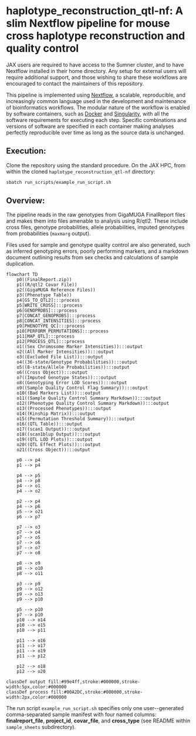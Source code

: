 # haplotype_reconstruction_qtl-nf: A slim Nextflow pipeline for mouse cross haplotype reconstruction and quality control

JAX users are required to have access to the Sumner cluster, and to have Nextflow installed in their home directory. Any setup for external users will require additional support, and those wishing to share these workflows are encouraged to contact the maintainers of this repository.

This pipeline is implemented using [Nextflow](https://www.nextflow.io/), a scalable, reproducible, and increasingly common language used in the development and maintenance of bioinformatics workflows. The modular nature of the workflow is enabled by software containers, such as [Docker](https://www.docker.com/) and [Singularity](https://sylabs.io/singularity), with all the software requirements for executing each step. Specific combinations and versions of software are specified in each container making analyses perfectly reproducible over time as long as the source data is unchanged.

## Execution:

Clone the repository using the standard procedure. On the JAX HPC, from within the cloned `haplotype_reconstruction_qtl-nf` directory:

``` bash
sbatch run_scripts/example_run_script.sh
```

## Overview:

The pipeline reads in the raw genotypes from GigaMUGA FinalReport files and makes them into files amenable to analysis using R/qtl2. These include cross files, genotype probabilities, allele probabilities, imputed genotypes from probabilities (`maxmarg` output).

Files used for sample and genotype quality control are also generated, such as inferred genotyping errors, poorly performing markers, and a markdown document outlining results from sex checks and calculations of sample duplication.

```mermaid
flowchart TD
    p0((FinalReport.zip))
    p1((R/qtl2 Covar File))
    p2((GigaMUGA Reference Files))
    p3((Phenotype Table))
    p4[GS_TO_QTL2]:::process
    p5[WRITE_CROSS]:::process
    p6[GENOPROBS]:::process
    p7[CONCAT_GENOPROBS]:::process
    p8[CONCAT_INTENSITIES]:::process
    p9[PHENOTYPE_QC]:::process
    p10[PERFORM_PERMUTATIONS]:::process
    p11[MAP_QTL]:::process
    p12[PROCESS_QTL]:::process
    o1((Sex Chromosome Marker Intensities)):::output
    o2((All Marker Intensities)):::output
    o3((Excluded File List)):::output
    o4((36-state/Genotype Probabilities)):::output
    o5((8-state/Allele Probabilities)):::output
    o6((Cross Object)):::output
    o7((Imputed Genotype States)):::output
    o8((Genotyping Error LOD Scores)):::output
    o9((Sample Quality Control Flag Summary)):::output
    o10((Bad Markers List)):::output
    o11((Sample Quality Control Summary Markdown)):::output
    o12((Phenotype Quality Control Summary Markdown)):::output
    o13((Processed Phenotypes)):::output
    o14((Kinship Matrix)):::output
    o15((Permutation Threshold Summary)):::output
    o16((QTL Table)):::output
    o17((scan1 Output)):::output
    o18((scan1blup Output)):::output
    o19((QTL LOD Plots)):::output
    o20((QTL Effect Plots)):::output
    o21((Cross Object)):::output

    p0 --> p4
    p1 --> p4

    p4 --> p5
    p4 --> p8
    p4 --> o1
    p4 --> o2

    p2 --> p4
    p4 --> p6
    p5 --> o21
    p6 --> p7

    p7 --> o3
    p7 --> o4
    p7 --> o5
    p7 --> o6
    p7 --> o7
    p7 --> o8

    p8 --> o9
    p8 --> o10
    p8 --> o11

    p3 --> p9
    p9 --> o12
    p9 --> o13
    p9 --> p10

    p5 --> p10
    p7 --> p10
    p10 --> o14
    p10 --> o15
    p10 --> p11

    p11 --> o16
    p11 --> o17
    p11 --> o19
    p11 --> p12

    p12 --> o18
    p12 --> o20

classDef output fill:#99e4ff,stroke:#000000,stroke-width:5px,color:#000000
classDef process fill:#00A2DC,stroke:#000000,stroke-width:2px,color:#000000
```

The run script `example_run_script.sh` specifies only one user--generated comma-separated sample manifest with four named columns: **finalreport_file**, **project_id**, **covar_file**, and **cross_type** (see README within `sample_sheets` subdirectory).
